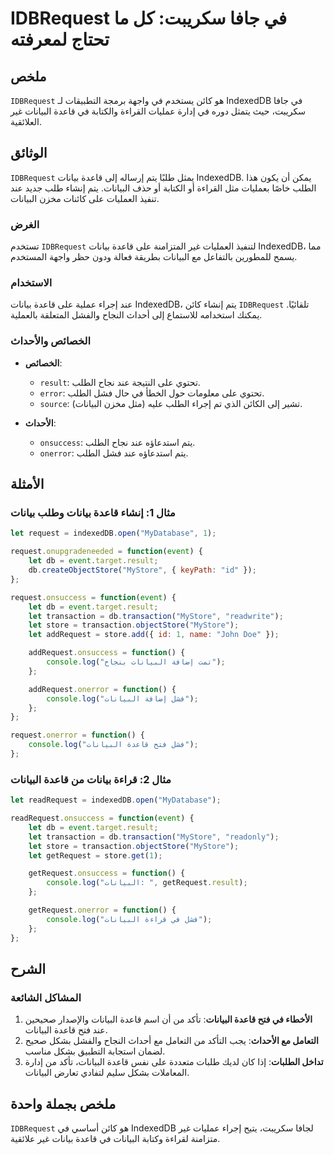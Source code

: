 <!--
Meta Description: # IDBRequest في جافا سكريبت: كل ما تحتاج لمعرفته ## ملخص `IDBRequest` هو كائن يستخدم في واجهة برمجة التطبيقات لـ IndexedDB في جافا سكريبت، حيث يتمثل د...
Meta Keywords: البيانات, قاعدة, let, function, indexeddb
-->

# IDBRequest في جافا سكريبت: كل ما تحتاج لمعرفته

## ملخص
`IDBRequest` هو كائن يستخدم في واجهة برمجة التطبيقات لـ IndexedDB في جافا سكريبت، حيث يتمثل دوره في إدارة عمليات القراءة والكتابة في قاعدة البيانات غير العلائقية.

## الوثائق
`IDBRequest` يمثل طلبًا يتم إرساله إلى قاعدة بيانات IndexedDB. يمكن أن يكون هذا الطلب خاصًا بعمليات مثل القراءة أو الكتابة أو حذف البيانات. يتم إنشاء طلب جديد عند تنفيذ العمليات على كائنات مخزن البيانات.

### الغرض
تستخدم `IDBRequest` لتنفيذ العمليات غير المتزامنة على قاعدة بيانات IndexedDB، مما يسمح للمطورين بالتفاعل مع البيانات بطريقة فعالة ودون حظر واجهة المستخدم.

### الاستخدام
عند إجراء عملية على قاعدة بيانات IndexedDB، يتم إنشاء كائن `IDBRequest` تلقائيًا. يمكنك استخدامه للاستماع إلى أحداث النجاح والفشل المتعلقة بالعملية.

### الخصائص والأحداث
- **الخصائص**:
  - `result`: تحتوي على النتيجة عند نجاح الطلب.
  - `error`: تحتوي على معلومات حول الخطأ في حال فشل الطلب.
  - `source`: تشير إلى الكائن الذي تم إجراء الطلب عليه (مثل مخزن البيانات).

- **الأحداث**:
  - `onsuccess`: يتم استدعاؤه عند نجاح الطلب.
  - `onerror`: يتم استدعاؤه عند فشل الطلب.

## الأمثلة
### مثال 1: إنشاء قاعدة بيانات وطلب بيانات
```javascript
let request = indexedDB.open("MyDatabase", 1);

request.onupgradeneeded = function(event) {
    let db = event.target.result;
    db.createObjectStore("MyStore", { keyPath: "id" });
};

request.onsuccess = function(event) {
    let db = event.target.result;
    let transaction = db.transaction("MyStore", "readwrite");
    let store = transaction.objectStore("MyStore");
    let addRequest = store.add({ id: 1, name: "John Doe" });

    addRequest.onsuccess = function() {
        console.log("تمت إضافة البيانات بنجاح");
    };

    addRequest.onerror = function() {
        console.log("فشل إضافة البيانات");
    };
};

request.onerror = function() {
    console.log("فشل فتح قاعدة البيانات");
};
```

### مثال 2: قراءة بيانات من قاعدة البيانات
```javascript
let readRequest = indexedDB.open("MyDatabase");

readRequest.onsuccess = function(event) {
    let db = event.target.result;
    let transaction = db.transaction("MyStore", "readonly");
    let store = transaction.objectStore("MyStore");
    let getRequest = store.get(1);

    getRequest.onsuccess = function() {
        console.log("البيانات: ", getRequest.result);
    };

    getRequest.onerror = function() {
        console.log("فشل في قراءة البيانات");
    };
};
```

## الشرح
### المشاكل الشائعة
1. **الأخطاء في فتح قاعدة البيانات**: تأكد من أن اسم قاعدة البيانات والإصدار صحيحين عند فتح قاعدة البيانات.
2. **التعامل مع الأحداث**: يجب التأكد من التعامل مع أحداث النجاح والفشل بشكل صحيح لضمان استجابة التطبيق بشكل مناسب.
3. **تداخل الطلبات**: إذا كان لديك طلبات متعددة على نفس قاعدة البيانات، تأكد من إدارة المعاملات بشكل سليم لتفادي تعارض البيانات.

## ملخص بجملة واحدة
`IDBRequest` هو كائن أساسي في IndexedDB لجافا سكريبت، يتيح إجراء عمليات غير متزامنة لقراءة وكتابة البيانات في قاعدة بيانات غير علائقية.
